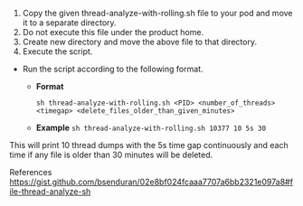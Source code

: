 1. Copy the given thread-analyze-with-rolling.sh file to your pod and move it to a separate directory.
2. Do not execute this file under the product home.
3. Create new directory and move the above file to that directory.
4. Execute the script.
* Run the script according to the following format.
  - **Format**
     
     `sh thread-analyze-with-rolling.sh <PID> <number_of_threads> <timegap> <delete_files_older_than_given_minutes>`
  - **Example**
     `sh thread-analyze-with-rolling.sh 10377 10 5s 30`

This will print 10 thread dumps with the 5s time gap continuously and each time if any file is older than 30 minutes will be deleted.

References
https://gist.github.com/bsenduran/02e8bf024fcaaa7707a6bb2321e097a8#file-thread-analyze-sh
